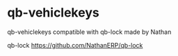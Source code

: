 # qb-vehiclekeys
qb-vehiclekeys compatible with qb-lock made by Nathan

qb-lock
https://github.com/NathanERP/qb-lock
